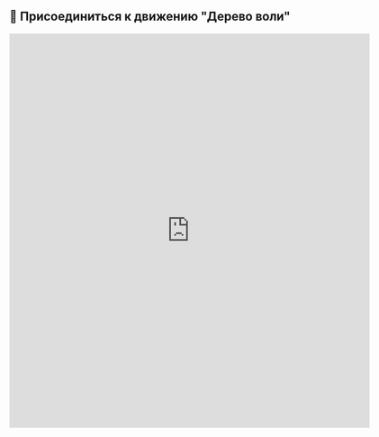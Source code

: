 <style>
  iframe.joinus{
    width: revert-layer;
    height: revert-layer;
    min-height: 700px;
  }
  
  @media (max-width: 575.98px){
  iframe.joinus{
    width: 100%;
    width: -moz-available;
    width: -webkit-fill-available;
    width: fill-available;
  }
  }
</style>



## 🤝 Присоединиться к движению "Дерево воли"

<iframe class="joinus" src="https://docs.google.com/forms/d/e/1FAIpQLScsn_srNHvS81J0E5i5xbrdAigl00FtZBodwyRYYgzI96XLSg/viewform?embedded=true" width="640" height="551" frameborder="0" marginheight="0" marginwidth="0">Loading…</iframe>
